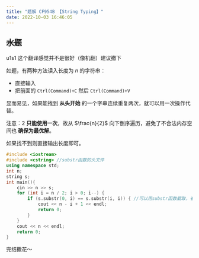```yaml
---
title: "题解 CF954B 【String Typing】"
date: 2022-10-03 16:46:05
---
```


## ~~水题~~

u1s1 这个翻译感觉并不是很好（像机翻）建议撤下

如题，有两种方法读入长度为 $n$ 的字符串：

- 直接输入
- 把前面的 `Ctrl(Command)+C` 然后 `Ctrl(Command)+V`

显而易见，如果能找到 **从头开始** 的一个字串连续重复两次，就可以用一次操作代替。

注意：$2$ **只能使用一次**，故从 $\frac{n}{2}$ 向下倒序遍历，避免了不合法内存空间也 **确保为最优解**。

如果找不到则直接输出长度即可。

```cpp
#include <iostream>
#include <cstring> //substr函数的头文件
using namespace std;
int n;
string s;
int main(){
	cin >> n >> s;
	for (int i = n / 2; i > 0; i--) {
		if (s.substr(0, i) == s.substr(i, i)) { //可以用substr函数截取，省去循环判断
			cout << n - i + 1 << endl;
			return 0;
		}
	}
	cout << n << endl;
	return 0;
}
```

完结撒花～